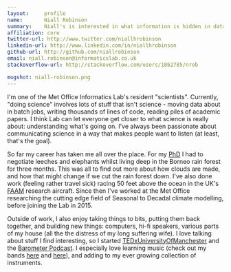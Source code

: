 ```yaml
---
layout:     profile
name:       Niall Robinson
summary:    Niall's is interested in what information is hidden in data.
affiliation: core
twitter-url: http://www.twitter.com/niallhrobinson
linkedin-url: http://www.linkedin.com/in/niallhrobinson
github-url: http://github.com/niallrobinson
email: niall.robinson@informaticslab.co.uk
stackoverflow-url: http://stackoverflow.com/users/1862785/nrob

mugshot: niall-robinson.png
---
```


I'm one of the Met Office Informatics Lab's resident "scientists". Currently, "doing science" involves lots of stuff that isn't science - moving data about in batch jobs, writing thousands of lines of code, reading piles of academic papers. I think Lab can let everyone get closer to what science is really about: understanding what's going on. I've always been passionate about communicating science in a way that makes people want to listen (at least, that's the goal).

So far my career has taken me all over the place. For my [PhD](https://www.escholar.manchester.ac.uk/uk-ac-man-scw:137178) I had to negotiate leeches and elephants whilst living deep in the Borneo rain forest for three months. This was all to find out more about how clouds are made, and how that might change if we cut the rain forest down. I've also done work (feeling rather travel sick) racing 50 feet above the ocean in the UK's [FAAM](http://www.faam.ac.uk/) research aircraft. Since then I've worked at the Met Office researching the cutting edge field of Seasonal to Decadal climate modelling, before joining the Lab in 2015.

Outside of work, I also enjoy taking things to bits, putting them back together, and building new things: computers, hi-fi speakers, various parts of my house (all the the distress of my long suffering wife). I love talking about stuff I find interesting, so I started [TEDxUniversityOfManchester](https://tedxuniversityofmanchester.wordpress.com/) and the [Barometer Podcast](http://thebarometer.podbean.com/). I especially love learning music (check out my bands [here](http://www.rosieeade.co.uk/) and [here](http://stonethecrowsband.com/)), and adding to my ever growing collection of instruments.